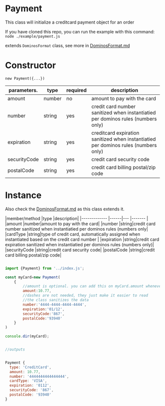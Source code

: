 Payment
====
This class will initialize a creditcard payment object for an order

If you have cloned this repo, you can run the example with this command:
`node ./example/payment.js`

extends `DominosFormat` class, see more in [DominosFormat.md](https://github.com/RIAEvangelist/node-dominos-pizza-api/blob/v3.x/docs/DominosFormat.md)

Constructor
====

`new Payment({...})`

|parameters.|type       |required|description|
|--------   |------     |--------|-------|
|amount     |number     |no      |amount to pay with the card|
|number     |string     |yes     |credit card number sanitized when instantiatied per dominos rules (numbers only)|
|expiration |string     |yes     |creditcard expiration sanitized when instantiatied per dominos rules (numbers only)|
|securityCode|string    |yes     |credit card security code|
|postalCode |string     |yes     |credit card billing postal/zip code|

Instance
====

Also check the [DominosFormat.md](https://github.com/RIAEvangelist/node-dominos-pizza-api/blob/v3.x/docs/DominosFormat.md) as this class extends it.

|member/method  |type  |description|
|-------------  |------|---      |-------    |
|amount         |number|amount to pay with the card|
|number         |string|credit card number sanitized when instantiatied per dominos rules (numbers only|
|cardType       |string|type of credit card, automatically assigned when instantiated based on the credit card number |
|expiration     |string|credit card expiration sanitized when instantiatied per dominos rules (numbers only)|
|securityCode   |string|credit card security code|
|postalCode     |string|credit card billing postal/zip code|


```js

import {Payment} from '../index.js';

const myCard=new Payment(
    {
        //amount is optional. you can add this on myCard.amount whenever you are ready
        amount:10.77,
        //dashes are not needed, they just make it easier to read
        //the class sanitizes the data
        number:'4444-4444-4444-4444',
        expiration:'01/12',
        securityCode:'867',
        postalCode:'93940'
    }
)

console.dir(myCard);


//outputs


Payment {
  type: 'CreditCard',
  amount: 10.77,
  number: '4444444444444444',
  cardType: 'VISA',
  expiration: '0112',
  securityCode: '867',
  postalCode: '93940'
}

```
